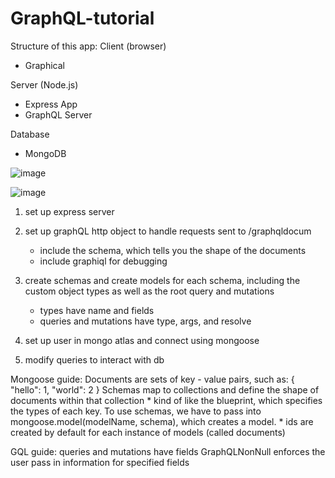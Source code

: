 # GraphQL-tutorial

Structure of this app:
Client (browser)
- Graphical

Server (Node.js)
- Express App
- GraphQL Server

Database
- MongoDB

![image](https://user-images.githubusercontent.com/44158788/79810188-76a6a600-8340-11ea-9b92-8e00a885139d.png)

![image](https://user-images.githubusercontent.com/44158788/79810211-832afe80-8340-11ea-92b0-4cd46341d2c0.png)



1. set up express server
2. set up graphQL http object to handle requests sent to /graphqldocum
    * include the schema, which tells you the shape of the documents
    * include graphiql for debugging

3. create schemas and create models for each schema, including the custom object types as well as the root query and mutations
    * types have name and fields
    * queries and mutations have type, args, and resolve
4. set up user in mongo atlas and connect using mongoose
5. modify queries to interact with db

Mongoose guide:
Documents are sets of key - value pairs, such as: { "hello": 1, "world": 2 }
Schemas map to collections and define the shape of documents within that collection 
    * kind of like the blueprint, which specifies the types of each key. 
To use schemas, we have to pass into mongoose.model(modelName, schema), 
    which creates a model.
    * ids are created by default for each instance of models (called documents)

GQL guide:
queries and mutations have fields
GraphQLNonNull enforces the user pass in information for specified fields
